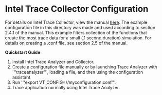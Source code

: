 # Intel Trace Collector Configuration

For details on Intel Trace Collector, view the manual [here](https://software.intel.com/sites/default/files/intel-trace-collector-2018-user-and-reference-guide.pdf). The example configuration file in this directory was made and used according to section 2.4.1 of the manual. This example filters collection of the functions that create the most trace data for a small (.1 second duration) simulation. For details on creating a .conf file, see section 2.5 of the manual.

**Quickstart Guide**

1. Install Intel Trace Analyzer and Collector.
2. Create a configuration file manually or by launching Trace Analyzer with '''traceanalyzer''', loading a file, and then using the configuration assistant.
3. Run '''export VT_CONFIG=/<full file path>/myconfiguration.conf'''.
4. Trace application normally using Intel Trace Analyzer.
